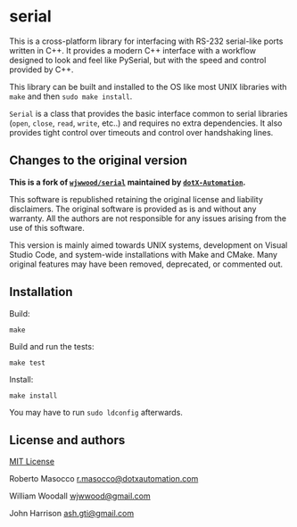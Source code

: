 # serial

This is a cross-platform library for interfacing with RS-232 serial-like ports written in C++. It provides a modern C++ interface with a workflow designed to look and feel like PySerial, but with the speed and control provided by C++.

This library can be built and installed to the OS like most UNIX libraries with `make` and then `sudo make install`.

`Serial` is a class that provides the basic interface common to serial libraries (`open`, `close`, `read`, `write`, etc..) and requires no extra dependencies. It also provides tight control over timeouts and control over handshaking lines.

## Changes to the original version

**This is a fork of [`wjwwood/serial`](https://github.com/wjwwood/serial) maintained by [`dotX-Automation`](https://github.com/dotX-Automation).**

This software is republished retaining the original license and liability disclaimers. The original software is provided as is and without any warranty. All the authors are not responsible for any issues arising from the use of this software.

This version is mainly aimed towards UNIX systems, development on Visual Studio Code, and system-wide installations with Make and CMake. Many original features may have been removed, deprecated, or commented out.

## Installation

Build:

    make

Build and run the tests:

    make test

Install:

    make install

You may have to run `sudo ldconfig` afterwards.

## License and authors

[MIT License](LICENSE)

Roberto Masocco <r.masocco@dotxautomation.com>

William Woodall <wjwwood@gmail.com>

John Harrison <ash.gti@gmail.com>
